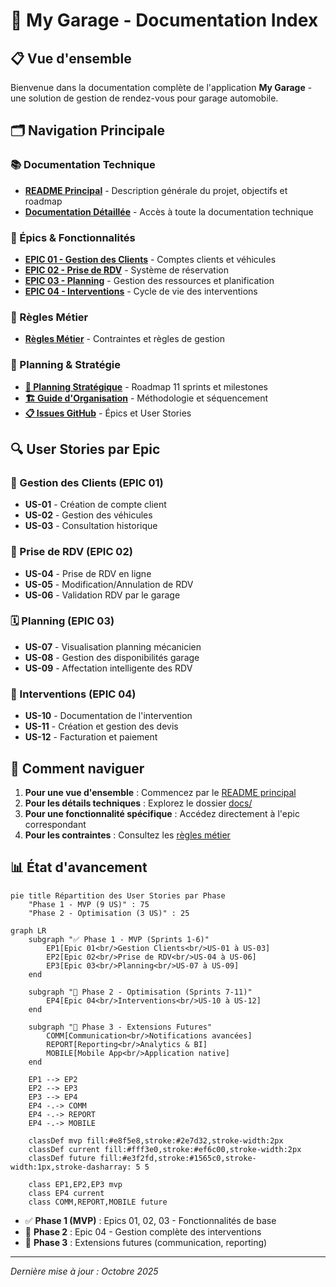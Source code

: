 # 🚗 My Garage - Documentation Index

## 📋 Vue d'ensemble

Bienvenue dans la documentation complète de l'application **My Garage** - une solution de gestion de rendez-vous pour garage automobile.

## 🗂️ Navigation Principale

### 📚 Documentation Technique
- **[README Principal](./README.md)** - Description générale du projet, objectifs et roadmap
- **[Documentation Détaillée](./docs/index.md)** - Accès à toute la documentation technique

### 🎯 Épics & Fonctionnalités
- **[EPIC 01 - Gestion des Clients](./docs/epics/EPIC-01-gestion-clients.md)** - Comptes clients et véhicules
- **[EPIC 02 - Prise de RDV](./docs/epics/EPIC-02-prise-rdv.md)** - Système de réservation
- **[EPIC 03 - Planning](./docs/epics/EPIC-03-planning.md)** - Gestion des ressources et planification
- **[EPIC 04 - Interventions](./docs/epics/EPIC-04-interventions.md)** - Cycle de vie des interventions

### 📐 Règles Métier
- **[Règles Métier](./docs/business-rules/BUSINESS-RULES.md)** - Contraintes et règles de gestion

### 📅 Planning & Stratégie
- **[📅 Planning Stratégique](./docs/PLANNING-STRATEGIQUE.md)** - Roadmap 11 sprints et milestones
- **[🏗️ Guide d'Organisation](./docs/GUIDE-ORGANISATION.md)** - Méthodologie et séquencement
- **[📋 Issues GitHub](https://github.com/tgrall/my-garage/issues)** - Épics et User Stories

## 🔍 User Stories par Epic

### 👤 Gestion des Clients (EPIC 01)
- **US-01** - Création de compte client
- **US-02** - Gestion des véhicules
- **US-03** - Consultation historique

### 📅 Prise de RDV (EPIC 02)
- **US-04** - Prise de RDV en ligne
- **US-05** - Modification/Annulation de RDV
- **US-06** - Validation RDV par le garage

### 🗓️ Planning (EPIC 03)
- **US-07** - Visualisation planning mécanicien
- **US-08** - Gestion des disponibilités garage
- **US-09** - Affectation intelligente des RDV

### 🔧 Interventions (EPIC 04)
- **US-10** - Documentation de l'intervention
- **US-11** - Création et gestion des devis
- **US-12** - Facturation et paiement

## 🚀 Comment naviguer

1. **Pour une vue d'ensemble** : Commencez par le [README principal](./README.md)
2. **Pour les détails techniques** : Explorez le dossier [docs/](./docs/index.md)
3. **Pour une fonctionnalité spécifique** : Accédez directement à l'epic correspondant
4. **Pour les contraintes** : Consultez les [règles métier](./docs/business-rules/BUSINESS-RULES.md)

## 📊 État d'avancement

```mermaid
pie title Répartition des User Stories par Phase
    "Phase 1 - MVP (9 US)" : 75
    "Phase 2 - Optimisation (3 US)" : 25
```

```mermaid
graph LR
    subgraph "✅ Phase 1 - MVP (Sprints 1-6)"
        EP1[Epic 01<br/>Gestion Clients<br/>US-01 à US-03]
        EP2[Epic 02<br/>Prise de RDV<br/>US-04 à US-06]
        EP3[Epic 03<br/>Planning<br/>US-07 à US-09]
    end
    
    subgraph "🔄 Phase 2 - Optimisation (Sprints 7-11)"
        EP4[Epic 04<br/>Interventions<br/>US-10 à US-12]
    end
    
    subgraph "📅 Phase 3 - Extensions Futures"
        COMM[Communication<br/>Notifications avancées]
        REPORT[Reporting<br/>Analytics & BI]
        MOBILE[Mobile App<br/>Application native]
    end
    
    EP1 --> EP2
    EP2 --> EP3
    EP3 --> EP4
    EP4 -.-> COMM
    EP4 -.-> REPORT
    EP4 -.-> MOBILE
    
    classDef mvp fill:#e8f5e8,stroke:#2e7d32,stroke-width:2px
    classDef current fill:#fff3e0,stroke:#ef6c00,stroke-width:2px
    classDef future fill:#e3f2fd,stroke:#1565c0,stroke-width:1px,stroke-dasharray: 5 5
    
    class EP1,EP2,EP3 mvp
    class EP4 current
    class COMM,REPORT,MOBILE future
```

- ✅ **Phase 1 (MVP)** : Epics 01, 02, 03 - Fonctionnalités de base
- 🔄 **Phase 2** : Epic 04 - Gestion complète des interventions
- 📅 **Phase 3** : Extensions futures (communication, reporting)

---
*Dernière mise à jour : Octobre 2025*